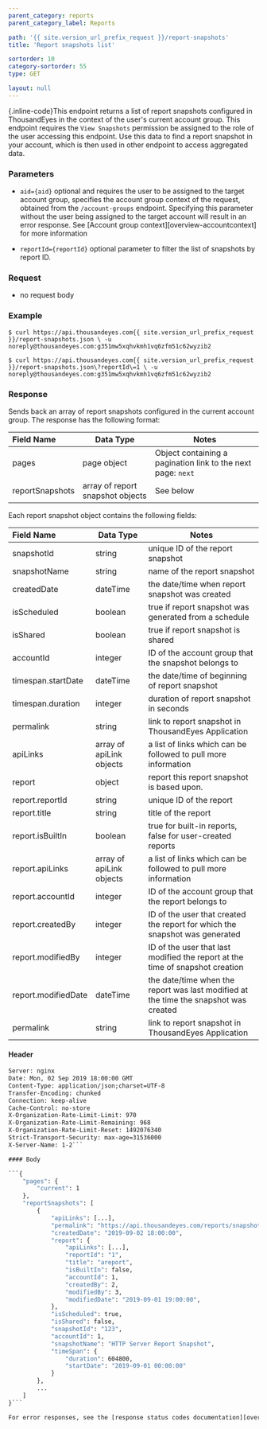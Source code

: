 ```yaml
---
parent_category: reports
parent_category_label: Reports

path: '{{ site.version_url_prefix_request }}/report-snapshots'
title: 'Report snapshots list'

sortorder: 10
category-sortorder: 55
type: GET

layout: null
---
```


{.inline-code}This endpoint returns a list of report snapshots configured in ThousandEyes in the context of the user's current account group. This endpoint requires the `View Snapshots` permission be assigned to the role of the user accessing this endpoint. Use this data to find a report snapshot in your account, which is then used in other endpoint to access aggregated data.

### Parameters

* `aid={aid}` optional and requires the user to be assigned to the target account group, specifies the account group context of the request, obtained from the `/account-groups` endpoint.  Specifying this parameter without the user being assigned to the target account will result in an error response. See [Account group context][overview-accountcontext] for more information

* `reportId={reportId}` optional parameter to filter the list of snapshots by report ID.

### Request

* no request body

### Example

`$ curl https://api.thousandeyes.com{{ site.version_url_prefix_request }}/report-snapshots.json \
  -u noreply@thousandeyes.com:g351mw5xqhvkmh1vq6zfm51c62wyzib2`

`$ curl https://api.thousandeyes.com{{ site.version_url_prefix_request }}/report-snapshots.json\?reportId\=1 \
  -u noreply@thousandeyes.com:g351mw5xqhvkmh1vq6zfm51c62wyzib2`

### Response

Sends back an array of report snapshots configured in the current account group. The response has the following format:

Field Name | Data Type | Notes
:----------|-----------|----------|
pages | page object | Object containing a pagination link to the next page: `next` 
reportSnapshots | array of report snapshot objects | See below

Each report snapshot object contains the following fields:

Field Name | Data Type | Notes
:----------|-----------|----------|
snapshotId | string | unique ID of the report snapshot
snapshotName | string | name of the report snapshot
createdDate | dateTime | the date/time when report snapshot was created
isScheduled | boolean | true if report snapshot was generated from a schedule
isShared | boolean | true if report snapshot is shared
accountId | integer | ID of the account group that the snapshot belongs to
timespan.startDate | dateTime | the date/time of beginning of report snapshot
timespan.duration | integer | duration of report snapshot in seconds
permalink | string | link to report snapshot in ThousandEyes Application
apiLinks | array of apiLink objects | a list of links which can be followed to pull more information
report | object | report this report snapshot is based upon.
report.reportId | string | unique ID of the report
report.title | string | title of the report
report.isBuiltIn | boolean | true for built-in reports, false for user-created reports
report.apiLinks | array of apiLink objects | a list of links which can be followed to pull more information
report.accountId | integer | ID of the account group that the report belongs to
report.createdBy | integer | ID of the user that created the report for which the snapshot was generated
report.modifiedBy | integer | ID of the user that last modified the report at the time of snapshot creation
report.modifiedDate | dateTime | the date/time when the report was last modified at the time the snapshot was created
permalink | string | link to report snapshot in ThousandEyes Application

#### Header

```HTTP/1.1 200 OK
Server: nginx
Date: Mon, 02 Sep 2019 18:00:00 GMT
Content-Type: application/json;charset=UTF-8
Transfer-Encoding: chunked
Connection: keep-alive
Cache-Control: no-store
X-Organization-Rate-Limit-Limit: 970
X-Organization-Rate-Limit-Remaining: 968
X-Organization-Rate-Limit-Reset: 1492076340
Strict-Transport-Security: max-age=31536000
X-Server-Name: 1-2```

#### Body

```{
    "pages": {
        "current": 1
    },
    "reportSnapshots": [
        {
            "apiLinks": [...],
            "permalink": "https://api.thousandeyes.com/reports/snapshots/123__a=1",
            "createdDate": "2019-09-02 18:00:00",
            "report": {
                "apiLinks": [...],
                "reportId": "1",
                "title": "areport",
                "isBuiltIn": false,
                "accountId": 1,
                "createdBy": 2,
                "modifiedBy": 3,
                "modifiedDate": "2019-09-01 19:00:00",
            },
            "isScheduled": true,
            "isShared": false,
            "snapshotId": "123",
            "accountId": 1,
            "snapshotName": "HTTP Server Report Snapshot",
            "timeSpan": {
                "duration": 604800,
                "startDate": "2019-09-01 00:00:00"
            }
        },
        ...
    ]
}```

For error responses, see the [response status codes documentation][overview-responsestatuscodes].
